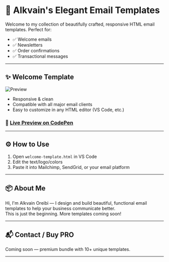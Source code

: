 # 💌 Alkvain's Elegant Email Templates

Welcome to my collection of beautifully crafted, responsive HTML email templates. Perfect for:

- ✅ Welcome emails
- ✅ Newsletters
- ✅ Order confirmations
- ✅ Transactional messages

---

## ✨ Welcome Template

![Preview](screenshots/welcome-template-preview.png)

- Responsive & clean  
- Compatible with all major email clients  
- Easy to customize in any HTML editor (VS Code, etc.)

### 🔗 [Live Preview on CodePen](#)

---

## ⚙️ How to Use

1. Open `welcome-template.html` in VS Code
2. Edit the text/logo/colors
3. Paste it into Mailchimp, SendGrid, or your email platform

---

## 📦 About Me

Hi, I'm Alkvain Oreibi — I design and build beautiful, functional email templates to help your business communicate better.  
This is just the beginning. More templates coming soon!

---

## 📬 Contact / Buy PRO

Coming soon — premium bundle with 10+ unique templates.

---
